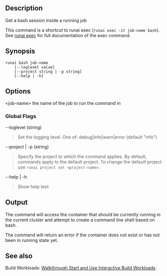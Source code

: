 ## Description

Get a bash session inside a running job

This command is a shortcut to runai exec (``runai exec -it job-name bash``). See [runai exec](runai-exec) for full documentation of the exec command.

## Synopsis

    runai bash job-name 
        [--loglevel value] 
        [--project string | -p string] 
        [--help | -h]

## Options

<job-name\> the name of the job to run the command in


### Global Flags

--loglevel (string)

>  Set the logging level. One of: debug|info|warn|error (default "info")

--project | -p (string)

>  Specify the project to which the command applies. By default, commands apply to the default project. To change the default project use ``runai project set <project-name>``.

--help | -h

>  Show help text

## Output

The command will access the container that should be currently running in the current cluster and attempt to create a command line shell based on bash.

The command will return an error if the container does not exist or has not been in running state yet.

## See also

Build Workloads: [Walkthrough Start and Use Interactive Build Workloads](../Walkthroughs/Walkthrough-Start-and-Use-Interactive-Build-Workloads-.md).

